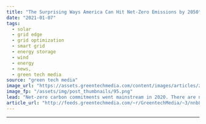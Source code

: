 ```yaml
---
title: "The Surprising Ways America Can Hit Net-Zero Emissions by 2050"
date: "2021-01-07"
tags: 
  - solar
  - grid edge
  - grid optimization
  - smart grid
  - energy storage
  - wind
  - energy
  - news,
  - green tech media
source: "green tech media"
image_url: "https://assets.greentechmedia.com/content/images/articles/zero_cloud.jpg"
image_fp: "/assets/img/post_thumbnails/95.png"
lead: "Net-zero carbon commitments went mainstream in 2020. There are now 22 regions, 452 cities and over 1,100 companies with revenue over $11 trillion that have pledged to bring emissions to net-zero by the middle of the century. In 2021 we’re going to sp ..."
article_url: "http://feeds.greentechmedia.com/~r/GreentechMedia/~3/nnb8-8Dw_O4/paths-to-net-zero-emissions-by-2050"
---
```


---
